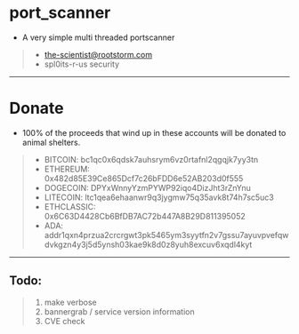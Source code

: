 # port_scanner
* A very simple multi threaded portscanner 
> * the-scientist@rootstorm.com
> * spl0its-r-us security
------------------------------------------------------------
# Donate
* 100% of the proceeds that wind up in these accounts will be donated to animal shelters.  
> * BITCOIN: bc1qc0x6qdsk7auhsrym6vz0rtafnl2qgqjk7yy3tn
> * ETHEREUM: 0x482d85E39Ce865Dcf7c26bFDD6e52AB203d0f555
> * DOGECOIN: DPYxWnnyYzmPYWP92iqo4DizJht3rZnYnu
> * LITECOIN: ltc1qea6ehaanwr9q3jygmw75q35avk8t74h7sc5uc3
> * ETHCLASSIC: 0x6C63D4428Cb6BfDB7AC72b447A8B29D811395052
> * ADA: addr1qxn4przua2crcrgwt3pk5465ym3syytfn2v7gssu7ayuvpvefqwdvkgzn4y3j5d5ynsh03kae9k8d0z8yuh8excuv6xqdl4kyt
------------------------------------------------------------

## Todo:
> 1) make verbose 
> 2) bannergrab / service version information
> 3) CVE check
